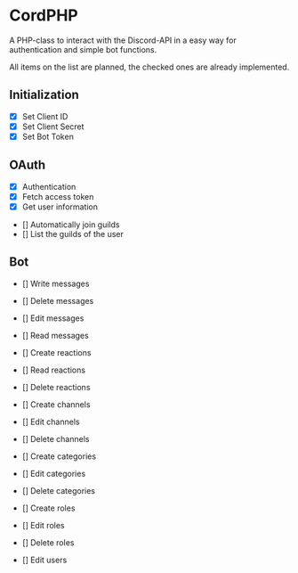 # CordPHP
A PHP-class to interact with the Discord-API in a easy way for authentication and simple bot functions.

All items on the list are planned, the checked ones are already implemented.

## Initialization
- [x] Set Client ID
- [x] Set Client Secret
- [x] Set Bot Token

## OAuth
- [x] Authentication
- [x] Fetch access token
- [x] Get user information
- [] Automatically join guilds
- [] List the guilds of the user

## Bot
- [] Write messages
- [] Delete messages
- [] Edit messages
- [] Read messages

- [] Create reactions
- [] Read reactions
- [] Delete reactions

- [] Create channels
- [] Edit channels
- [] Delete channels

- [] Create categories
- [] Edit categories
- [] Delete categories

- [] Create roles
- [] Edit roles
- [] Delete roles

- [] Edit users
